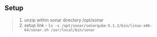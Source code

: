 Setup
------- 
> 1. unzip within sonar directory /opt/sonar
> 2. setup link - 
> `ls -s /opt/sonar/sonarqube-5.1.2/bin/linux-x86-64/sonar.sh /usr/local/bin/sonar`


